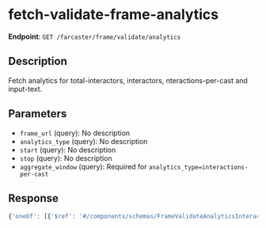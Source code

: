 # fetch-validate-frame-analytics

**Endpoint**: `GET /farcaster/frame/validate/analytics`

## Description
Fetch analytics for total-interactors, interactors, nteractions-per-cast and input-text.

## Parameters
- `frame_url` (query): No description
- `analytics_type` (query): No description
- `start` (query): No description
- `stop` (query): No description
- `aggregate_window` (query): Required for `analytics_type=interactions-per-cast`

## Response
```typescript
{'oneOf': [{'$ref': '#/components/schemas/FrameValidateAnalyticsInteractors'}, {'$ref': '#/components/schemas/FrameValidateAnalyticsTotalInteractors'}, {'$ref': '#/components/schemas/FrameValidateAnalyticsInteractionsPerCast'}, {'$ref': '#/components/schemas/FrameValidateAnalyticsInputText'}]}
```
